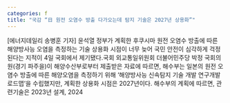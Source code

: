```yaml
---
categories: f
title: "국감 “日 원전 오염수 방출 다가오는데 탐지 기술은 2027년 상용화”"
---
```

[에너지데일리 송병훈 기자] 윤석열 정부가 계획한 후쿠시마 원전 오염수 방출에 따른 해양방사능 오염을 측정하는 기술 상용화 시점이 너무 늦어 국민 안전이 심각하게 걱정된다는 지적이 4일 국회에서 제기됐다.국회 외교통일위원회 더불어민주당 박정 국회의원(경기 파주을)이 해양수산부로부터 제출받은 자료에 따르면, 해수부는 일본의 원전 오염수 방출에 따른 해양오염을 측정하기 위해 ‘해양방사능 신속탐지 기술 개발 연구개발 로드맵’을 수립했지만, 계획한 상용화 시점은 2027년이다. 해수부의 계획에 따르면, 관련기술은 2023년 설계, 2024